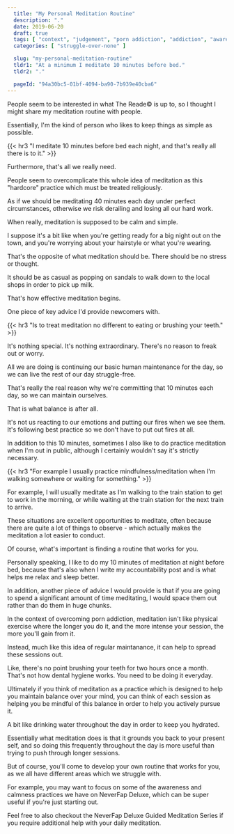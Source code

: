 ```yaml
---
  title: "My Personal Meditation Routine"
  description: "."
  date: 2019-06-20
  draft: true
  tags: [ "context", "judgement", "porn addiction", "addiction", "awareness", "awareness exercises", "perspective", "nofap", "neverfap", "neverfap deluxe" ]
  categories: [ "struggle-over-none" ]

  slug: "my-personal-meditation-routine"
  tldr1: "At a minimum I meditate 10 minutes before bed."
  tldr2: "."

  pageId: "94a30bc5-01bf-4094-ba90-7b939e40cba6"
---
```



People seem to be interested in what The Reade&copy; is up to, so I thought I might share my meditation routine with people.

Essentially, I'm the kind of person who likes to keep things as simple as possible.


{{< hr3 "I meditate 10 minutes before bed each night, and that's really all there is to it." >}}


Furthermore, that's all we really need.

People seem to overcomplicate this whole idea of meditation as this "hardcore" practice which must be treated religiously.

As if we should be meditating 40 minutes each day under perfect circumstances, otherwise we risk derailing and losing all our hard work.

When really, meditation is supposed to be calm and simple.

I suppose it's a bit like when you're getting ready for a big night out on the town, and you're worrying about your hairstyle or what you're wearing.

That's the opposite of what meditation should be. There should be no stress or thought.

It should be as casual as popping on sandals to walk down to the local shops in order to pick up milk.

That's how effective meditation begins.

One piece of key advice I'd provide newcomers with.


{{< hr3 "Is to treat meditation no different to eating or brushing your teeth." >}}


It's nothing special. It's nothing extraordinary. There's no reason to freak out or worry.

All we are doing is continuing our basic human maintenance for the day, so we can live the rest of our day struggle-free.

That's really the real reason why we're committing that 10 minutes each day, so we can maintain ourselves.

That is what balance is after all.

It's not us reacting to our emotions and putting our fires when we see them. It's following best practice so we don't have to put out fires at all.

In addition to this 10 minutes, sometimes I also like to do practice meditation when I'm out in public, although I certainly wouldn't say it's strictly necessary.


{{< hr3 "For example I usually practice mindfulness/meditation when I'm walking somewhere or waiting for something." >}}


For example, I will usually meditate as I'm walking to the train station to get to work in the morning, or while waiting at the train station for the next train to arrive.

These situations are excellent opportunities to meditate, often because there are quite a lot of things to observe - which actually makes the meditation a lot easier to conduct.

Of course, what's important is finding a routine that works for you.

Personally speaking, I like to do my 10 minutes of meditation at night before bed, because that's also when I write my accountability post and is what helps me relax and sleep better.

In addition, another piece of advice I would provide is that if you are going to spend a significant amount of time meditating, I would space them out rather than do them in huge chunks.

In the context of overcoming porn addiction, meditation isn't like physical exercise where the longer you do it, and the more intense your session, the more you'll gain from it.

Instead, much like this idea of regular maintanance, it can help to spread these sessions out.

Like, there's no point brushing your teeth for two hours once a month. That's not how dental hygiene works. You need to be doing it everyday.

Ultimately if you think of meditation as a practice which is designed to help you maintain balance over your mind, you can think of each session as helping you be mindful of this balance in order to help you actively pursue it.

A bit like drinking water throughout the day in order to keep you hydrated.

Essentially what meditation does is that it grounds you back to your present self, and so doing this frequently throughout the day is more useful than trying to push through longer sessions.

But of course, you'll come to develop your own routine that works for you, as we all have different areas which we struggle with.

For example, you may want to focus on some of the awareness and calmness practices we have on NeverFap Deluxe, which can be super useful if you're just starting out.

Feel free to also checkout the NeverFap Deluxe Guided Meditation Series if you require additional help with your daily meditation.
